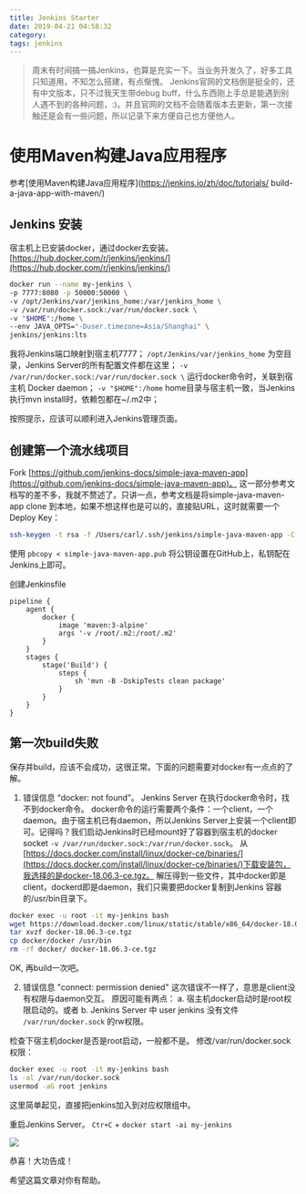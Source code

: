 ```yaml
---
title: Jenkins Starter
date: 2019-04-21 04:58:32
category:
tags: jenkins
---
```

> 周末有时间搞一搞Jenkins，也算是充实一下。当业务开发久了，好多工具只知道用，不知怎么搭建，有点惭愧。
> Jenkins官网的文档倒是挺全的，还有中文版本，只不过我天生带debug buff，什么东西刚上手总是能遇到别人遇不到的各种问题，:)。并且官网的文档不会随着版本去更新，第一次接触还是会有一些问题，所以记录下来方便自己也方便他人。

# 使用Maven构建Java应用程序
参考[使用Maven构建Java应用程序](https://jenkins.io/zh/doc/tutorials/
build-a-java-app-with-maven/)

## Jenkins 安装
宿主机上已安装docker，通过docker去安装。
[https://hub.docker.com/r/jenkins/jenkins/](https://hub.docker.com/r/jenkins/jenkins/)

```sh
docker run --name my-jenkins \
-p 7777:8080 -p 50000:50000 \
-v /opt/Jenkins/var/jenkins_home:/var/jenkins_home \
-v /var/run/docker.sock:/var/run/docker.sock \
-v "$HOME":/home \
--env JAVA_OPTS="-Duser.timezone=Asia/Shanghai" \
jenkins/jenkins:lts
```

我将Jenkins端口映射到宿主机7777；
`/opt/Jenkins/var/jenkins_home` 为空目录，Jenkins Server的所有配置文件都在这里；
`-v /var/run/docker.sock:/var/run/docker.sock \` 运行docker命令时，关联到宿主机 Docker daemon；
`-v "$HOME":/home` home目录与宿主机一致，当Jenkins执行mvn install时，依赖包都在~/.m2中；

按照提示，应该可以顺利进入Jenkins管理页面。

## 创建第一个流水线项目
Fork [https://github.com/jenkins-docs/simple-java-maven-app](https://github.com/jenkins-docs/simple-java-maven-app)。
这一部分参考文档写的差不多，我就不赘述了。只讲一点，参考文档是将simple-java-maven-app clone 到本地，如果不想这样也是可以的，直接贴URL，这时就需要一个Deploy Key：
```sh
ssh-keygen -t rsa -f /Users/carl/.ssh/jenkins/simple-java-maven-app -C "github/simple-app"
```
使用 `pbcopy < simple-java-maven-app.pub` 将公钥设置在GitHub上，私钥配在Jenkins上即可。

创建Jenkinsfile
```
pipeline {
    agent {
        docker {
            image 'maven:3-alpine' 
            args '-v /root/.m2:/root/.m2' 
        }
    }
    stages {
        stage('Build') { 
            steps {
                sh 'mvn -B -DskipTests clean package' 
            }
        }
    }
}
```

## 第一次build失败
保存并build，应该不会成功，这很正常。下面的问题需要对docker有一点点的了解。

1. 错误信息 “docker: not found”。
Jenkins Server 在执行docker命令时，找不到docker命令。
docker命令的运行需要两个条件：一个client，一个daemon。由于宿主机已有daemon，所以Jenkins Server上安装一个client即可。记得吗？我们启动Jenkins时已经mount好了容器到宿主机的docker socket `-v /var/run/docker.sock:/var/run/docker.sock`。
从[https://docs.docker.com/install/linux/docker-ce/binaries/](https://docs.docker.com/install/linux/docker-ce/binaries/)下载安装包，我选择的是docker-18.06.3-ce.tgz。
解压得到一些文件，其中docker即是client，dockerd即是daemon，我们只需要把docker复制到Jenkins 容器的/usr/bin目录下。

```sh
docker exec -u root -it my-jenkins bash
wget https://download.docker.com/linux/static/stable/x86_64/docker-18.06.3-ce.tgz
tar xvzf docker-18.06.3-ce.tgz
cp docker/docker /usr/bin
rm -rf docker/ docker-18.06.3-ce.tgz
```

OK, 再build一次吧。

2. 错误信息 "connect: permission denied"
这次错误不一样了，意思是client没有权限与daemon交互。
原因可能有两点：
  a. 宿主机docker启动时是root权限启动的。或者
  b. Jenkins Server 中 user jenkins 没有文件 `/var/run/docker.sock` 的rw权限。

检查下宿主机docker是否是root启动，一般都不是。
修改/var/run/docker.sock权限：
```sh
docker exec -u root -it my-jenkins bash
ls -al /var/run/docker.sock
usermod -aG root jenkins
```
这里简单起见，直接把jenkins加入到对应权限组中。

重启Jenkins Server。
`Ctr+C` + `docker start -ai my-jenkins`

![](http://ppdxz524p.bkt.clouddn.com/Jenkins-Starter/simple-pipeline.png)

恭喜！大功告成！

希望这篇文章对你有帮助。








